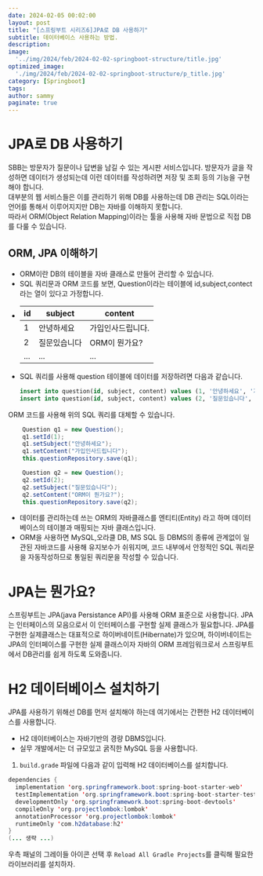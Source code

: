 ```yaml
---
date: 2024-02-05 00:02:00
layout: post
title: "[스프링부트 시리즈6]JPA로 DB 사용하기"
subtitle: 데이터베이스 사용하는 방법.
description: 
image: 
  '../img/2024/feb/2024-02-02-springboot-structure/title.jpg'
optimized_image:    
  './img/2024/feb/2024-02-02-springboot-structure/p_title.jpg'
category: [Springboot]
tags:
author: sammy
paginate: true
---
```


# JPA로 DB 사용하기
SBB는 방문자가 질문이나 답변을 남길 수 있는 게시판 서비스입니다. 방문자가 글을 작성하면 데이터가 생성되는데 이런 데이터를 작성하려면 저장 및 조회 등의 기능을 구현해야 합니다.  
대부분의 웹 서비스들은 이를 관리하기 위해 DB를 사용하는데 DB 관리는 SQL이라는 언어를 통해서 이루어지지만 DB는 자바를 이해하지 못합니다.  
따라서 ORM(Object Relation Mapping)이라는 툴을 사용해 자바 문법으로 직접 DB를 다룰 수 있습니다.

## ORM, JPA 이해하기
* ORM이란 DB의 테이블을 자바 클래스로 만들어 관리할 수 있습니다.
* SQL 쿼리문과 ORM 코드를 보면, Question이라는 테이블에 id,subject,contect라는 열이 있다고 가정합니다.
* id | subject | content
  ---|---|---
    1|안녕하세요|가입인사드립니다.
    2|질문있습니다|ORM이 뭔가요?
    ...|...|...
* SQL 쿼리를 사용해 question 테이블에 데이터를 저장하려면 다음과 같습니다.
  ```SQL
  insert into question(id, subject, content) values (1, '안녕하세요', '가입인사드립니다');
  insert into question(id, subject, content) values (2, '질문있습니다', 'ORM이 뭔가요?');
  ```
ORM 코드를 사용해 위의 SQL 쿼리를 대체할 수 있습니다.  
```java
    Question q1 = new Question();
    q1.setId(1);
    q1.setSubject("안녕하세요");
    q1.setContent("가입인사드립니다");
    this.questionRepository.save(q1);

    Question q2 = new Question();
    q2.setId(2);
    q2.setSubject("질문있습니다");
    q2.setContent("ORM이 뭔가요?");
    this.questionRepository.save(q2);
```
 * 데이터를 관리하는데 쓰는 ORM의 자바클래스를 엔티티(Entity) 라고 하며 데이터베이스의 테이블과 매핑되는 자바 클래스입니다.
 * ORM을 사용하면 MySQL,오라클 DB, MS SQL 등 DBMS의 종류에 관계없이 일관된 자바코드를 사용해 유지보수가 쉬워지며, 코드 내부에서 안정적인 SQL 쿼리문을 자동작성하므로 통일된 쿼리문을 작성할 수 있습니다.

# JPA는 뭔가요?
스프링부트는 JPA(java Persistance API)를 사용해 ORM 표준으로 사용합니다.
JPA는 인터페이스의 모음으로서 이 인터페이스를 구현할 실제 클래스가 필요합니다.
JPA를 구현한 실제클래스는 대표적으로 하이버네이트(Hibernate)가 있으며, 하이버네이트는 JPA의 인터페이스를 구현한 실제 클래스이자 자바의 ORM 프레임워크로서 스프링부트에서 DB관리를 쉽게 하도록 도와줍니다. 

# H2 데이터베이스 설치하기
JPA를 사용하기 위해선 DB를 먼저 설치해야 하는데 여기에서는 간편한 H2 데이터베이스를 사용합니다. 
* H2 데이터베이스는 자바기반의 경량 DBMS입니다.
* 실무 개발에서는 더 규모있고 굵직한 MySQL 등을 사용합니다.

1. `build.grade` 파일에 다음과 같이 입력해 H2 데이터베이스를 설치합니다.
```java
dependencies { 
  implementation 'org.springframework.boot:spring-boot-starter-web' 
  testImplementation 'org.springframework.boot:spring-boot-starter-test'
  developmentOnly 'org.springframework.boot:spring-boot-devtools' 
  compileOnly 'org.projectlombok:lombok' 
  annotationProcessor 'org.projectlombok:lombok'
  runtimeOnly 'com.h2database:h2'
}
(... 생략 ...)
```
우측 패널의 그레이들 아이콘 선택 후 `Reload All Gradle Projects`를 클릭해 필요한 라이브러리를 설치하자.

